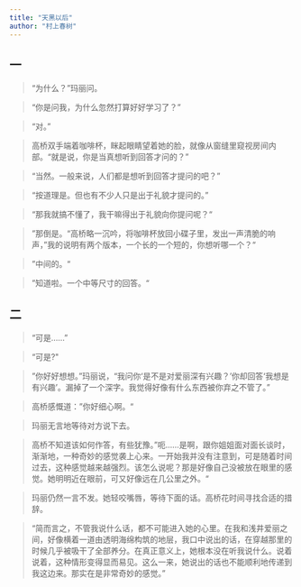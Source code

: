```yaml
---
title: "天黑以后"
author: "村上春树"
---
```


## 一

> “为什么？”玛丽问。  

> “你是问我，为什么忽然打算好好学习了？”  

> “对。”  

> 高桥双手端着咖啡杯，眯起眼睛望着她的脸，就像从窗缝里窥视房间内部。“就是说，你是当真想听到回答才问的？”  

> “当然。一般来说，人们都是想听到回答才提问的吧？”

> “按道理是。但也有不少人只是出于礼貌才提问的。”

> “那我就搞不懂了，我干嘛得出于礼貌向你提问呢？“

> ”那倒是。“高桥略一沉吟，将咖啡杯放回小碟子里，发出一声清脆的响声，”我的说明有两个版本，一个长的一个短的，你想听哪一个？“

> ”中间的。“

> ”知道啦。一个中等尺寸的回答。“

## 二

> “可是……”

> “可是?"

> ”你好好想想。”玛丽说，“我问你‘是不是对爱丽深有兴趣？’你却回答‘我想是有兴趣’。漏掉了一个深字。我觉得好像有什么东西被你弃之不管了。”

> 高桥感慨道：”你好细心啊。“

> 玛丽无言地等待对方说下去。

> 高桥不知道该如何作答，有些犹豫。”呃……是啊，跟你姐姐面对面长谈时，渐渐地，一种奇妙的感觉袭上心来。一开始我并没有注意到，可是随着时间过去，这种感觉越来越强烈。该怎么说呢？那是好像自己没被放在眼里的感觉。她明明近在眼前，可又好像远在几公里之外。“

> 玛丽仍然一言不发。她轻咬嘴唇，等待下面的话。高桥花时间寻找合适的措辞。

> “简而言之，不管我说什么话，都不可能进入她的心里。在我和浅井爱丽之间，好像横着一道由透明海绵构筑的地层，我口中说出的话，在穿越那里的时候几乎被吸干了全部养分。在真正意义上，她根本没在听我说什么。说着说着，这种情形变得显而易见。这么一来，她说出的话也不能顺利地传递到我这边来。那实在是非常奇妙的感觉。”

